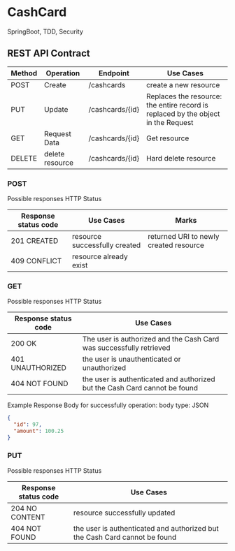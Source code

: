 # CashCard
SpringBoot, TDD, Security



## REST API Contract

| Method | Operation       | Endpoint        | Use Cases                                                                         |
|--------|-----------------|-----------------|-----------------------------------------------------------------------------------|
| POST   | Create          | /cashcards      | create a new resource                                                             |  
| PUT    | Update          | /cashcards/{id} | Replaces the resource: the entire record is replaced by the object in the Request |
| GET    | Request Data    | /cashcards/{id} | Get resource                                                                      | 
| DELETE | delete resource | /cashcards/{id} | Hard delete resource                                                              | 



### POST

Possible responses HTTP Status

| Response status code | Use Cases                     | Marks                                  |
|----------------------|-------------------------------|----------------------------------------|
| 201 CREATED          | resource successfully created | returned URI to newly created resource |
| 409 CONFLICT         | resource already exist        |                                        |



### GET
Possible responses HTTP Status

| Response status code | Use Cases                                                                    |
|----------------------|------------------------------------------------------------------------------|
| 200 OK               | The user is authorized and the Cash Card was successfully retrieved          |
| 401 UNAUTHORIZED     | the user is unauthenticated or unauthorized                                  | 
| 404 NOT FOUND        | the user is authenticated and authorized but the Cash Card cannot be found   | 


Example Response Body for successfully operation:
body type: JSON

```json
{
  "id": 97,
  "amount": 100.25
}
```

### PUT
Possible responses HTTP Status

| Response status code | Use Cases                                                                  |
|----------------------|----------------------------------------------------------------------------|
| 204 NO CONTENT       | resource successfully updated                                              |
| 404 NOT FOUND        | the user is authenticated and authorized but the Cash Card cannot be found | 


